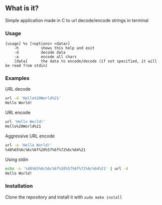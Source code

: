 ## What is it?
Simple application made in C to url decode/encode strings in terminal

### Usage
```
[usage] %s [<options> <data>]
    -h          shows this help and exit
    -d          decode data
    -a          encode all chars
    [data]      the data to encode/decode (if not specified, it will be read from stdin)
```

### Examples

URL decode
```bash
url -d 'Hello%20World%21'
Hello World!
```

URL encode
```bash
url 'Hello World!'
Hello%20World%21
```

Aggressive URL encode
```bash
url -a 'Hello World!'
%48%65%6c%6c%6f%20%57%6f%72%6c%64%21
```

Using stdin
```bash
echo -n '%48%65%6c%6c%6f%20%57%6f%72%6c%64%21' | url -d
Hello World!
```

### Installation

Clone the repository and install it with `sudo make install`

